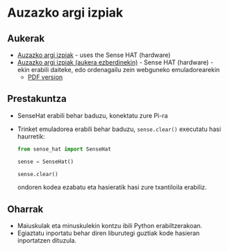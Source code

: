 # Auzazko argi izpiak

## Aukerak

- [Auzazko argi izpiak](sense-hat-random-sparkles.md) - uses the Sense HAT (hardware)
- [Auzazko argi izpiak (aukera ezberdinekin)](sense-hat-random-sparkles-variations.md) - Sense HAT (hardware) - ekin erabili daiteke, edo ordenagailu zein webguneko emuladorearekin
    - [PDF version](pdf/Make-Random-Sparkles-on-the-Sense-HAT.pdf)

## Prestakuntza

- SenseHat erabili behar baduzu, konektatu zure Pi-ra
- Trinket emuladorea erabili behar baduzu, `sense.clear()` executatu hasi haurretik:

    ```python
    from sense_hat import SenseHat
    
    sense = SenseHat()
    
    sense.clear()
    ```

    ondoren kodea ezabatu eta hasieratik hasi zure txantiloila erabiliz.

## Oharrak

- Maiuskulak eta minuskulekin kontzu ibili Python erabiltzerakoan.
- Egiaztatu inportatu behar diren liburutegi guztiak kode hasieran inportatzen dituzula.

